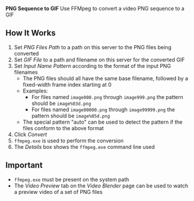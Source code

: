 **PNG Sequence to GIF** Use FFMpeg to convert a video PNG sequence to a GIF

## How It Works
1. Set _PNG Files Path_ to a path on this server to the PNG files being converted
1. Set _GIF File_ to a path and filename on this server for the converted GIF
1. Set _Input Name Pattern_ according to the format of the input PNG filenames
    - The PNG files should all have the same base filename, followed by a fixed-width frame index starting at 0
    - Examples:
        - For files named `image000.png` through `image999.png` the pattern should be `image%03d.png`
        - For files named `image00000.png` through `image99999.png` the pattern should be `image%05d.png`
    - The special pattern "auto" can be used to detect the pattern if the files conform to the above format
1. Click _Convert_
1. `ffmpeg.exe` is used to perform the conversion
1. The _Details_ box shows the `ffmpeg.exe` command line used

## Important
- `ffmpeg.exe` must be present on the system path
- The _Video Preview_ tab on the _Video Blender_ page can be used to watch a preview video of a set of PNG files
